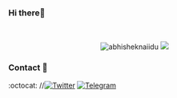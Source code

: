 ### Hi there👋
<br/>
<div align="left" style={text-align:"center"}>
<p align="center"> <img src="https://github-readme-stats.vercel.app/api?username=jamshdbek&show_icons=true&theme=gotham" alt="abhisheknaiidu" />
 <img src="https://github.githubassets.com/images/mona-whisper.gif" /> 
</div>
  
### Contact 📨
:octocat:
//[![Twitter](https://img.shields.io/badge/@Jash-1DA1F2?style=for-the-badge&logo=twitter&logoColor=white)](https://twitter.com/Jamshsowft)
[![Telegram](https://img.shields.io/badge/@Jamshid-2CA5E0?style=for-the-badge&logo=telegram&logoColor=white)](https://t.me/jamshid_ibroximov)



 
